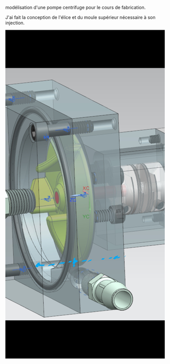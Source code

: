modélisation d'une pompe centrifuge pour le cours de fabrication. 



J'ai fait la conception de l'élice et du moule supérieur nécessaire à son injection. 



![image du cad de la pompe](media/Screenshot_20220325-100346_YouTubeMusic.jpg)